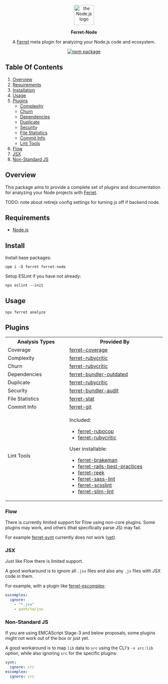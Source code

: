 <p align="center">
  <img width="64" style="background: none" src="https://user-images.githubusercontent.com/93340/32071529-90f27f60-ba5d-11e7-94ed-84bae82dee2e.png" alt="the Node.js logo" />
  <p align="center">
    <strong>Ferret-Node</strong>
  </p>
  <p align="center">
    A
    <a href="https://github.com/forthright/ferret">Ferret</a>
    meta plugin for analyzing your Node.js code and ecosystem.
  </p>
  <p align="center">
    <a href="https://www.npmjs.com/package/ferret-node">
      <img src="https://badge.fury.io/js/ferret-node.svg" alt="npm package">
    </a>
  </p>
</p>

## Table Of Contents

1. [Overview](#overview)
2. [Requirements](#requirements)
3. [Installation](#installation)
4. [Usage](#usage)
5. [Plugins](#plugins)
    * [Complexity](#complexity)
    * [Churn](#churn)
    * [Dependencies](#dependencies)
    * [Duplicate](#duplicate)
    * [Security](#security)
    * [File Statistics](#file-statistics)
    * [Commit Info](#commit-info)
    * [Lint Tools](#lint-tools)
6. [Flow](#flow)
7. [JSX](#jsx)
8. [Non-Standard JS](#non-standard-js)

## Overview

This package aims to provide a complete set of plugins and documentation
for analyzing your Node projects with [Ferret](https://github.com/forthright/ferret).

TODO: note about retirejs config settings for turning js off if backend node.

## Requirements

- [Node.js](https://nodejs.org)

## Install

Install base packages:

    npm i -D ferret ferret-node

Setup ESLint if you have not already:

    npx eslint --init

## Usage

    npx ferret analyze

## Plugins

<table>
  <tr>
    <th width="300">Analysis Types</th>
    <th width="600">Provided By</th>
  </tr>
  <tr>
    <td>Coverage</td>
    <td>
      <a id="coverage" href="https://github.com/forthright/ferret-coverage">ferret-coverage</a>
    </td>
  </tr>
  <tr>
    <td id="complexity">Complexity</td>
    <td>
      <a href="https://github.com/forthright/ferret-rubycritic">ferret-rubycritic</a>
    </td>
  </tr>
  <tr>
    <td id="churn">Churn</td>
    <td>
      <a href="https://github.com/forthright/ferret-rubycritic">ferret-rubycritic</a>
    </td>
  </tr>
  <tr>
    <td id="dependencies">Dependencies</td>
    <td>
      <a href="https://github.com/forthright/ferret-bundler-outdated">ferret-bundler-outdated</a>
    </td>
  </tr>
  <tr>
    <td id="duplicate">Duplicate</td>
    <td>
      <a href="https://github.com/forthright/ferret-rubycritic">ferret-rubycritic</a>
    </td>
  </tr>
  <tr>
    <td id="security">Security</td>
    <td>
      <a href="https://github.com/forthright/ferret-bundler-audit">ferret-bundler-audit</a>
    </td>
  </tr>
  <tr>
    <td id="file-statistics">File Statistics</td>
    <td>
      <a href="https://github.com/forthright/ferret-stat">ferret-stat</a>
    </td>
  </tr>
  <tr>
    <td id="commit-info">Commit Info</td>
    <td>
      <a href="https://github.com/forthright/ferret-git">ferret-git</a>
    </td>
  </tr>
  <tr>
    <td id="lint-tools">Lint Tools</td>
    <td>
      <p>Included:</p>
      <ul>
        <li>
          <a href="https://github.com/forthright/ferret-rubocop">ferret-rubocop</a>
        </li>
        <li>
          <a href="https://github.com/forthright/ferret-rubycritic">ferret-rubycritic</a>
        </li>
      </ul>
      <p>User installable:</p>
      <ul>
        <li>
          <a href="https://github.com/forthright/ferret-brakeman">ferret-brakeman</a>
        </li>
        <li>
          <a href="https://github.com/forthright/ferret-rails-best-practices">ferret-rails-best-practices</a>
        </li>
        <li>
          <a href="https://github.com/forthright/ferret-reek">ferret-reek</a>
        </li>
        <li>
          <a href="https://github.com/forthright/ferret-sass-lint">ferret-sass-lint</a>
        </li>
        <li>
          <a href="https://github.com/forthright/ferret-scsslint">ferret-scsslint</a>
        </li>
        <li>
          <a href="https://github.com/forthright/ferret-slim-lint">ferret-slim-lint</a>
        </li>
      </ul>
    </td>
  </tr>
</table>

### Flow

There is currently limited support for Flow using non-core plugins.
Some plugins may work, and others (that specifically parse JS) may fail.

For example [ferret-synt](https://github.com/forthright/ferret-synt) currently does not work ([yet](https://github.com/brentlintner/synt/issues/99)).

### JSX

Just like Flow there is limited support.

A good workaround is to ignore all `.jsx` files
and also any `.js` files with JSX code in them.

For example, with a plugin like [ferret-escomplex](https://github.com/forthright/ferret-escomplex):

```yaml
escomplex:
  ignore:
    - "*.jsx"
    - path/to/jsx
```

### Non-Standard JS

If you are using EMCAScript Stage-3 and below proposals,
some plugins might not work out of the box or just yet.

A good workaround is to map `lib` data to `src` using the CLI's
`-x src:lib` option, while also ignoring `src` for the specific plugins:

```yaml
synt:
  ignore: src
escomplex:
  ignore: src
```
